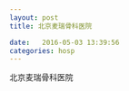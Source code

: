```yaml
--- 
layout: post 
title: 北京麦瑞骨科医院

date:   2016-05-03 13:39:56 
categories: hosp 
--- 
```

   
北京麦瑞骨科医院
